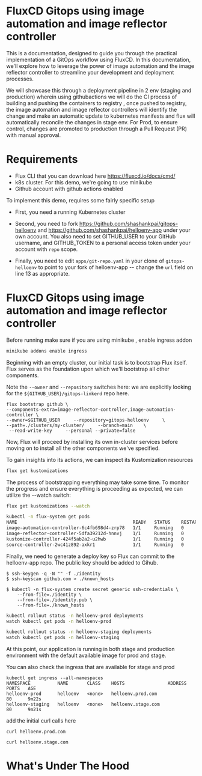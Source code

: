 # FluxCD Gitops using image automation and image reflector controller

This is a documentation, designed to guide you through the practical implementation of a GitOps workflow using FluxCD. In this documentation, we'll explore how to leverage the power of image automation and the image reflector controller to streamline your development and deployment processes.

We will showcase this through a deployment pipeline in 2 env (staging and production) wherein using githubactions we will do the CI process of building and pushing the containers to registry , once pushed to registry, the image automation and image reflector controllers will identify the change and make an automatic update to kubernetes manifests and flux will automatically reconcile the changes in stage env. For Prod, to ensure control, changes are promoted to production through a Pull Request (PR) with manual approval.

# Requirements
- Flux CLI that you can download here https://fluxcd.io/docs/cmd/
- k8s cluster. For this demo, we're going to use minikube
- Github account with github actions enabled

To implement this demo, requires some fairly specific setup

- First, you need a running Kubernetes cluster

- Second, you need to fork https://github.com/shashankpai/gitops-helloenv and
  https://github.com/shashankpai/helloenv-app under your own account. You 
  also need to set GITHUB_USER to your GitHub username, and GITHUB_TOKEN to a
  personal access token under your account with `repo` scope.

- Finally, you need to edit `apps/git-repo.yaml` in your clone of
  `gitops-helloenv` to point to your fork of helloenv-app -- change the `url`
  field on line 13 as appropriate.

# FluxCD Gitops using image automation and image reflector controller

Before running make sure if you are using minikube , enable ingress addon

```bash
minikube addons enable ingress
```

Beginning with an empty cluster, our initial task is to bootstrap Flux itself. Flux serves as the foundation upon which we'll bootstrap all other components.

Note the `--owner` and `--repository` switches here: we are explicitly looking
for the `${GITHUB_USER}/gitops-linkerd` repo here.

```
flux bootstrap github \ 
--components-extra=image-reflector-controller,image-automation-controller \
--owner=$GITHUB_USER     --repository=gitops-helloenv     \
--path=./clusters/my-cluster/     --branch=main    \
 --read-write-key     --personal --private=false
```
Now, Flux will proceed by installing its own in-cluster services before moving on to install all the other components we've specified.

To gain insights into its actions, we can inspect its Kustomization resources

```bash
flux get kustomizations
```

The process of bootstrapping everything may take some time. To monitor the progress and ensure everything is proceeding as expected, we can utilize the --watch switch:

```bash
flux get kustomizations --watch
```
```bash
kubectl -n flux-system get pods
NAME                                           READY   STATUS    RESTARTS   AGE
image-automation-controller-6c4fb698d4-zrp78   1/1     Running   0          29s
image-reflector-controller-5dfa39212d-hnnvj    1/1     Running   0          29s
kustomize-controller-424f5ab2a2-u2hwb          1/1     Running   0          29s
source-controller-2wc41z892-axkr1              1/1     Running   0          29s
```
Finally, we need to generate a deploy key so Flux can commit to the helloenv-app repo. The public key should be added to Gihub.

```
$ ssh-keygen -q -N "" -f ./identity
$ ssh-keyscan github.com > ./known_hosts

$ kubectl -n flux-system create secret generic ssh-credentials \
    --from-file=./identity \
    --from-file=./identity.pub \
    --from-file=./known_hosts
```

```bash
kubectl rollout status -n helloenv-prod deployments
watch kubectl get pods -n helloenv-prod

kubectl rollout status -n helloenv-staging deployments
watch kubectl get pods -n helloenv-staging
```
<!-- @clear -->

At this point, our application is running in both stage and production environment with the default available image for prod and stage.

You can also check the ingress that are available for stage and prod 

```
kubectl get ingress --all-namespaces
NAMESPACE          NAME       CLASS    HOSTS                ADDRESS   PORTS   AGE
helloenv-prod      helloenv   <none>   helloenv.prod.com              80      9m22s
helloenv-staging   helloenv   <none>   helloenv.stage.com             80      9m21s
```

add the initial curl calls here 

```
curl helloenv.prod.com

curl helloenv.stage.com
```

# What's Under The Hood
